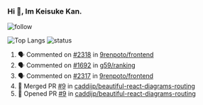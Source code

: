 ### Hi 👋, Im Keisuke Kan.

<!--
**9renpoto/9renpoto** is a ✨ _special_ ✨ repository because its `README.md` (this file) appears on your GitHub profile.

Here are some ideas to get you started:

- 🔭 I’m currently working on ...
- 🌱 I’m currently learning ...
- 👯 I’m looking to collaborate on ...
- 🤔 I’m looking for help with ...
- 💬 Ask me about ...
- 📫 How to reach me: ...
- 😄 Pronouns: ...
- ⚡ Fun fact: ...
-->

![follow](https://img.shields.io/github/followers/9renpoto?label=Follow&style=social)

![Top Langs](https://github-readme-stats.vercel.app/api/top-langs/?username=9renpoto&hide=html&layout=compact)
![status](https://github-readme-stats.vercel.app/api?username=9renpoto&show_icons=true&count_private=true&hide=issues,contribs)

<!--START_SECTION:activity-->
1. 🗣 Commented on [#2318](https://github.com/9renpoto/frontend/issues/2318) in [9renpoto/frontend](https://github.com/9renpoto/frontend)
2. 🗣 Commented on [#1692](https://github.com/g59/ranking/issues/1692) in [g59/ranking](https://github.com/g59/ranking)
3. 🗣 Commented on [#2317](https://github.com/9renpoto/frontend/issues/2317) in [9renpoto/frontend](https://github.com/9renpoto/frontend)
4. 🎉 Merged PR [#9](https://github.com/caddijp/beautiful-react-diagrams-routing/pull/9) in [caddijp/beautiful-react-diagrams-routing](https://github.com/caddijp/beautiful-react-diagrams-routing)
5. 💪 Opened PR [#9](https://github.com/caddijp/beautiful-react-diagrams-routing/pull/9) in [caddijp/beautiful-react-diagrams-routing](https://github.com/caddijp/beautiful-react-diagrams-routing)
<!--END_SECTION:activity-->

